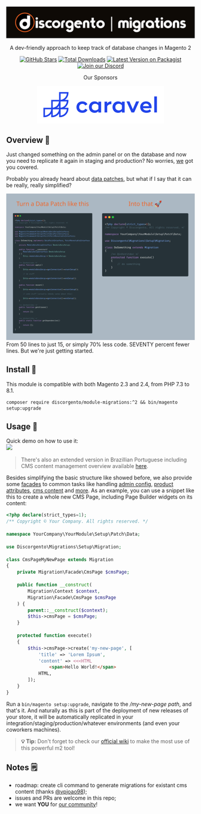 ![Discorgento Migrations](docs/header.png)

<p align="center">A dev-friendly approach to keep track of database changes in Magento 2</p>
<p align="center">
    <a href="https://github.com/discorgento/module-migrations/stargazers" target="_blank"><img alt="GitHub Stars" src="https://img.shields.io/github/stars/discorgento/module-migrations?style=social"/></a>
    <a href="https://packagist.org/packages/discorgento/module-migrations/stats" target="_blank"><img alt="Total Downloads" src="https://img.shields.io/packagist/dt/discorgento/module-migrations"/></a>
    <a target="_blank" href="https://packagist.org/packages/discorgento/module-migrations"><img src="https://img.shields.io/packagist/v/discorgento/module-migrations" alt="Latest Version on Packagist"></a>
    <a target="_blank" href="https://discord.io/Discorgento"><img alt="Join our Discord" src="https://img.shields.io/discord/768653248902332428?color=%237289d9&label=Discord"/></a>
</p>

<p align="center">Our Sponsors</p>
<p align="center">
    <a href="https://www.caravel.com.br/"><img src="docs/sponsors/caravelx.svg" alt="Caravel X"></a>
</p>

## Overview 💭
Just changed something on the admin panel or on the database and now you need to replicate it again in staging and production? No worries, [we](https://discorgento.com/discord) got you covered.

Probably you already heard about [data patches](https://developer.adobe.com/commerce/php/development/components/declarative-schema/patches/), but what if I say that it can be really, really simplified?  

![image](docs/tldr.png)
From 50 lines to just 15, or simply 70% less code. SEVENTY percent fewer lines.
But we're just getting started.

## Install 🔧
This module is compatible with both Magento 2.3 and 2.4, from PHP 7.3 to 8.1.
```
composer require discorgento/module-migrations:^2 && bin/magento setup:upgrade
```

## Usage 🥤
Quick demo on how to use it:  
<a href="https://odysee.com/@discorgento:8/Introduction-to-Module-Migrations-Magento-discorgento-module-migrations:a"><img src="https://user-images.githubusercontent.com/4603111/202745678-d9960d66-4618-4100-aee1-50a4cc728829.png" height="200"/></a>  
> There's also an extended version in Brazillian Portuguese including CMS content management overview available [here](https://odysee.com/@discorgento:8/Introdu%C3%A7%C3%A3o-ao-Modulo-Migrations-Magento-discorgento-module-migrations:9).

Besides simplifying the basic structure like showed before, we also provide some [facades](https://refactoring.guru/design-patterns/facade) to common tasks like handling [admin config](https://github.com/discorgento/module-migrations/wiki/Admin-Config), [product attributes](https://github.com/discorgento/module-migrations/wiki/Product-Attributes), [cms content](https://github.com/discorgento/module-migrations/wiki/Cms-Content) and [more](https://github.com/discorgento/module-migrations/wiki). As an example, you can use a snippet like this to create a whole new CMS Page, including Page Builder widgets on its content:

```php
<?php declare(strict_types=1);
/** Copyright © Your Company. All rights reserved. */

namespace YourCompany\YourModule\Setup\Patch\Data;

use Discorgento\Migrations\Setup\Migration;

class CmsPageMyNewPage extends Migration
{
    private Migration\Facade\CmsPage $cmsPage;

    public function __construct(
        Migration\Context $context,
        Migration\Facade\CmsPage $cmsPage
    ) {
        parent::__construct($context);
        $this->cmsPage = $cmsPage;
    }

    protected function execute()
    {
        $this->cmsPage->create('my-new-page', [
            'title' => 'Lorem Ipsum',
            'content' => <<<HTML
                <span>Hello World!</span>
            HTML,
        ]);
    }
}
```

Run a `bin/magento setup:upgrade`, navigate to the _/my-new-page path_, and that's it. And naturally as this is part of the deployment of new releases of your store, it will be automatically replicated in your integration/staging/production/whatever environments (and even your coworkers machines).

> **💡 Tip:**  Don't forget to check our [official wiki](https://github.com/discorgento/module-migrations/wiki) to make the most use of this powerful m2 tool!

## Notes 🗒
 - roadmap: create cli command to generate migrations for existant cms content (thanks [@vpjoao98](https://github.com/vpjoao98));
 - issues and PRs are welcome in this repo;
 - we want **YOU** for [our community](https://discorgento.com/discord)!
